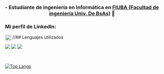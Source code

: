<h3 align="center">
- Estudiante de ingeniería en Informática en <a href="https://www.fi.uba.ar/" target="_blank" rel="noreferrer">FIUBA (Facultad de ingeniería Univ. De BsAs)</a> 👋
</h3>

### Mi perfil de LinkedIn:

<a href="https://www.linkedin.com/in/juanmapascualosorio/"><img align="left" src="https://raw.githubusercontent.com/yushi1007/yushi1007/main/images/linkedin.svg" alt="Yu Shi | LinkedIn" width="21px"/></a>

//## Lenguajes utilizados

![](https://img.shields.io/badge/Code-C++-informational?style=flat&logo=c%2B%2B&&logoColor=white&color=3CB371)
![](https://img.shields.io/badge/Code-C-informational?style=flat&logo=c&logoColor=white&color=8B008B)
![](https://img.shields.io/badge/Code-Python-informational?style=flat&logo=python&logoColor=white&color=4682B4)

</br>

[![Top Langs](https://github-readme-stats.vercel.app/api/top-langs/?username=JM-Pascual&layout=compact)](https://github.com/JM-Pascual)


<!--
**JM-Pascual/JM-Pascual** is a ✨ _special_ ✨ repository because its `README.md` (this file) appears on your GitHub profile.

